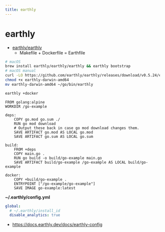 ```yaml
---
title: earthly
---
```


# earthly

- [earthly/earthly](https://github.com/earthly/earthly)
  - Makefile + Dockerfile = Earthfile

```bash
# macOS
brew install earthly/earthly/earthly && earthly bootstrap
# macOS manual
curl -LO https://github.com/earthly/earthly/releases/download/v0.5.24/earthly-darwin-amd64
chmod +x earthly-darwin-amd64
mv earthly-darwin-amd64 ~/go/bin/earthly

earthly +docker
```

```Earthfile
FROM golang:alpine
WORKDIR /go-example

deps:
    COPY go.mod go.sum ./
    RUN go mod download
    # Output these back in case go mod download changes them.
    SAVE ARTIFACT go.mod AS LOCAL go.mod
    SAVE ARTIFACT go.sum AS LOCAL go.sum

build:
    FROM +deps
    COPY main.go .
    RUN go build -o build/go-example main.go
    SAVE ARTIFACT build/go-example /go-example AS LOCAL build/go-example

docker:
    COPY +build/go-example .
    ENTRYPOINT ["/go-example/go-example"]
    SAVE IMAGE go-example:latest
```

**~/.earthly/config.yml**

```yaml
global:
  # ~/.earthly/install_id
  disable_analytics: true
```

- https://docs.earthly.dev/docs/earthly-config
